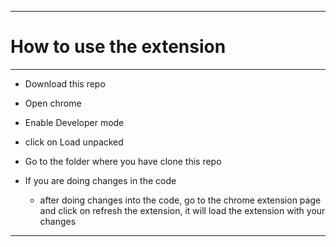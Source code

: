 ----
# How to use the extension
-----
- Download this repo
- Open chrome
- Enable Developer mode
- click on Load unpacked
- Go to the folder where you have clone this repo

- If you are doing changes in the code
    - after doing changes into the code, go to the chrome extension page and click on refresh the extension, it will load the extension with your changes

-------------------
